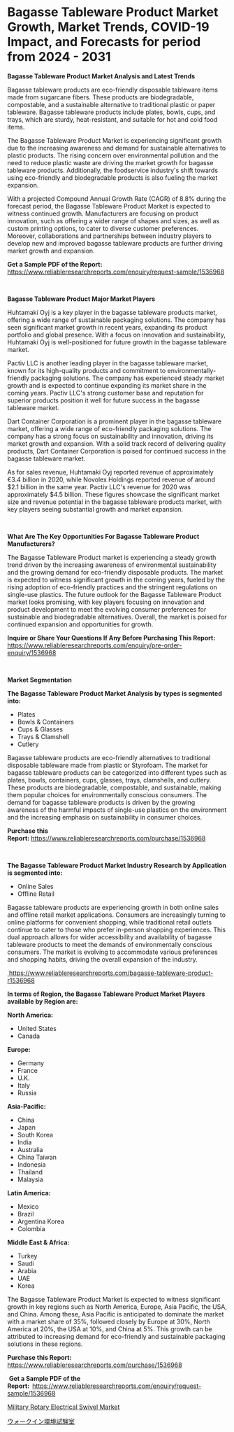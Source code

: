 <p><h1>Bagasse Tableware Product Market Growth, Market Trends, COVID-19 Impact, and Forecasts for period from 2024 - 2031</h1></p><p><strong>Bagasse Tableware Product Market Analysis and Latest Trends</strong></p>
<p><p>Bagasse tableware products are eco-friendly disposable tableware items made from sugarcane fibers. These products are biodegradable, compostable, and a sustainable alternative to traditional plastic or paper tableware. Bagasse tableware products include plates, bowls, cups, and trays, which are sturdy, heat-resistant, and suitable for hot and cold food items.</p><p>The Bagasse Tableware Product Market is experiencing significant growth due to the increasing awareness and demand for sustainable alternatives to plastic products. The rising concern over environmental pollution and the need to reduce plastic waste are driving the market growth for bagasse tableware products. Additionally, the foodservice industry's shift towards using eco-friendly and biodegradable products is also fueling the market expansion.</p><p>With a projected Compound Annual Growth Rate (CAGR) of 8.8% during the forecast period, the Bagasse Tableware Product Market is expected to witness continued growth. Manufacturers are focusing on product innovation, such as offering a wider range of shapes and sizes, as well as custom printing options, to cater to diverse customer preferences. Moreover, collaborations and partnerships between industry players to develop new and improved bagasse tableware products are further driving market growth and expansion.</p></p>
<p><strong>Get a Sample PDF of the Report:&nbsp;</strong> <a href="https://www.reliableresearchreports.com/enquiry/request-sample/1536968">https://www.reliableresearchreports.com/enquiry/request-sample/1536968</a></p>
<p>&nbsp;</p>
<p><strong>Bagasse Tableware Product Major Market Players</strong></p>
<p><p>Huhtamaki Oyj is a key player in the bagasse tableware products market, offering a wide range of sustainable packaging solutions. The company has seen significant market growth in recent years, expanding its product portfolio and global presence. With a focus on innovation and sustainability, Huhtamaki Oyj is well-positioned for future growth in the bagasse tableware market.</p><p>Pactiv LLC is another leading player in the bagasse tableware market, known for its high-quality products and commitment to environmentally-friendly packaging solutions. The company has experienced steady market growth and is expected to continue expanding its market share in the coming years. Pactiv LLC's strong customer base and reputation for superior products position it well for future success in the bagasse tableware market.</p><p>Dart Container Corporation is a prominent player in the bagasse tableware market, offering a wide range of eco-friendly packaging solutions. The company has a strong focus on sustainability and innovation, driving its market growth and expansion. With a solid track record of delivering quality products, Dart Container Corporation is poised for continued success in the bagasse tableware market.</p><p>As for sales revenue, Huhtamaki Oyj reported revenue of approximately €3.4 billion in 2020, while Novolex Holdings reported revenue of around $2.1 billion in the same year. Pactiv LLC's revenue for 2020 was approximately $4.5 billion. These figures showcase the significant market size and revenue potential in the bagasse tableware products market, with key players seeing substantial growth and market expansion.</p></p>
<p>&nbsp;</p>
<p><strong>What Are The Key Opportunities For Bagasse Tableware Product Manufacturers?</strong></p>
<p><p>The Bagasse Tableware Product market is experiencing a steady growth trend driven by the increasing awareness of environmental sustainability and the growing demand for eco-friendly disposable products. The market is expected to witness significant growth in the coming years, fueled by the rising adoption of eco-friendly practices and the stringent regulations on single-use plastics. The future outlook for the Bagasse Tableware Product market looks promising, with key players focusing on innovation and product development to meet the evolving consumer preferences for sustainable and biodegradable alternatives. Overall, the market is poised for continued expansion and opportunities for growth.</p></p>
<p><strong>Inquire or Share Your Questions If Any Before Purchasing This Report:</strong> <a href="https://www.reliableresearchreports.com/enquiry/pre-order-enquiry/1536968">https://www.reliableresearchreports.com/enquiry/pre-order-enquiry/1536968</a></p>
<p>&nbsp;</p>
<p><strong>Market Segmentation</strong></p>
<p><strong>The Bagasse Tableware Product Market Analysis by types is segmented into:</strong></p>
<p><ul><li>Plates</li><li>Bowls & Containers</li><li>Cups & Glasses</li><li>Trays & Clamshell</li><li>Cutlery</li></ul></p>
<p><p>Bagasse tableware products are eco-friendly alternatives to traditional disposable tableware made from plastic or Styrofoam. The market for bagasse tableware products can be categorized into different types such as plates, bowls, containers, cups, glasses, trays, clamshells, and cutlery. These products are biodegradable, compostable, and sustainable, making them popular choices for environmentally conscious consumers. The demand for bagasse tableware products is driven by the growing awareness of the harmful impacts of single-use plastics on the environment and the increasing emphasis on sustainability in consumer choices.</p></p>
<p><strong>Purchase this Report:&nbsp;</strong><a href="https://www.reliableresearchreports.com/purchase/1536968">https://www.reliableresearchreports.com/purchase/1536968</a></p>
<p>&nbsp;</p>
<p><strong>The Bagasse Tableware Product Market Industry Research by Application is segmented into:</strong></p>
<p><ul><li>Online Sales</li><li>Offline Retail</li></ul></p>
<p><p>Bagasse tableware products are experiencing growth in both online sales and offline retail market applications. Consumers are increasingly turning to online platforms for convenient shopping, while traditional retail outlets continue to cater to those who prefer in-person shopping experiences. This dual approach allows for wider accessibility and availability of bagasse tableware products to meet the demands of environmentally conscious consumers. The market is evolving to accommodate various preferences and shopping habits, driving the overall expansion of the industry.</p></p>
<p><a href="https://www.reliableresearchreports.com/bagasse-tableware-product-r1536968">&nbsp;https://www.reliableresearchreports.com/bagasse-tableware-product-r1536968</a></p>
<p><strong>In terms of Region, the Bagasse Tableware Product Market Players available by Region are:</strong></p>
<p>
    <p> <strong> North America: </strong>
        <ul>
            <li>United States</li>
            <li>Canada</li>
        </ul>
        </p> 
    <p> <strong> Europe: </strong>
        <ul>
            <li>Germany</li>
            <li>France</li>
            <li>U.K.</li>
            <li>Italy</li>
            <li>Russia</li>
        </ul>
        </p> 
    <p> <strong> Asia-Pacific: </strong>
        <ul>
            <li>China</li>
            <li>Japan</li>
            <li>South Korea</li>
            <li>India</li>
            <li>Australia</li>
            <li>China Taiwan</li>
            <li>Indonesia</li>
            <li>Thailand</li>
            <li>Malaysia</li>
        </ul>
        </p> 
    <p> <strong> Latin America: </strong>
        <ul>
            <li>Mexico</li>
            <li>Brazil</li>
            <li>Argentina Korea</li>
            <li>Colombia</li>
        </ul>
        </p> 
    <p> <strong> Middle East & Africa: </strong>
        <ul>
            <li>Turkey</li>
            <li>Saudi</li>
            <li>Arabia</li>
            <li>UAE</li>
            <li>Korea</li>
        </ul>
    </p>
    </p>
<p><p>The Bagasse Tableware Product Market is expected to witness significant growth in key regions such as North America, Europe, Asia Pacific, the USA, and China. Among these, Asia Pacific is anticipated to dominate the market with a market share of 35%, followed closely by Europe at 30%, North America at 20%, the USA at 10%, and China at 5%. This growth can be attributed to increasing demand for eco-friendly and sustainable packaging solutions in these regions.</p></p>
<p><strong>Purchase this Report: </strong><a href="https://www.reliableresearchreports.com/purchase/1536968">https://www.reliableresearchreports.com/purchase/1536968</a></p>
<p>&nbsp;<strong>Get a Sample PDF of the Report:&nbsp;&nbsp;</strong><a href="https://www.reliableresearchreports.com/enquiry/request-sample/1536968">https://www.reliableresearchreports.com/enquiry/request-sample/1536968</a></p>
<p><strong></strong></p>
<p><p><a href="https://view.publitas.com/reportprime-1/insights-into-military-rotary-electrical-swivel-market-share-and-competitive-landscape-for-period-from-2024-to-2031/">Military Rotary Electrical Swivel Market</a></p><p><a href="https://github.com/ihabdkwlxs948/Market-Research-Report-List-2/blob/main/2139881145065.md">ウォークイン環境試験室</a></p></p>